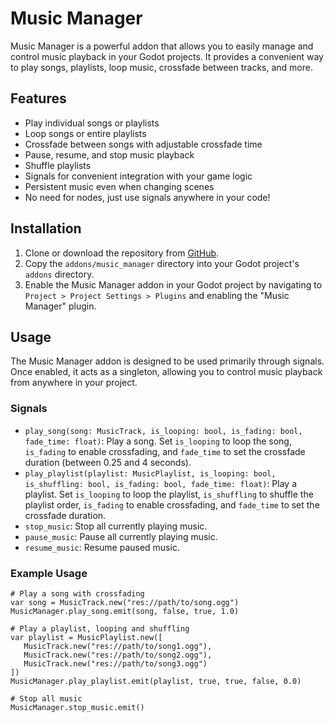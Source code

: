 # Music Manager

Music Manager is a powerful addon that allows you to easily manage and control music playback in your Godot projects. It provides a convenient way to play songs, playlists, loop music, crossfade between tracks, and more.

## Features

- Play individual songs or playlists
- Loop songs or entire playlists
- Crossfade between songs with adjustable crossfade time
- Pause, resume, and stop music playback
- Shuffle playlists
- Signals for convenient integration with your game logic
- Persistent music even when changing scenes
- No need for nodes, just use signals anywhere in your code!

## Installation

1. Clone or download the repository from [GitHub](https://github.com/Promptineer/MusicManager).
2. Copy the `addons/music_manager` directory into your Godot project's `addons` directory.
3. Enable the Music Manager addon in your Godot project by navigating to `Project > Project Settings > Plugins` and enabling the "Music Manager" plugin.

## Usage

The Music Manager addon is designed to be used primarily through signals. Once enabled, it acts as a singleton, allowing you to control music playback from anywhere in your project.

### Signals

- `play_song(song: MusicTrack, is_looping: bool, is_fading: bool, fade_time: float)`: Play a song. Set `is_looping` to loop the song, `is_fading` to enable crossfading, and `fade_time` to set the crossfade duration (between 0.25 and 4 seconds).
- `play_playlist(playlist: MusicPlaylist, is_looping: bool, is_shuffling: bool, is_fading: bool, fade_time: float)`: Play a playlist. Set `is_looping` to loop the playlist, `is_shuffling` to shuffle the playlist order, `is_fading` to enable crossfading, and `fade_time` to set the crossfade duration.
- `stop_music`: Stop all currently playing music.
- `pause_music`: Pause all currently playing music.
- `resume_music`: Resume paused music.

### Example Usage

```gdscript
# Play a song with crossfading
var song = MusicTrack.new("res://path/to/song.ogg")
MusicManager.play_song.emit(song, false, true, 1.0)

# Play a playlist, looping and shuffling
var playlist = MusicPlaylist.new([
   MusicTrack.new("res://path/to/song1.ogg"),
   MusicTrack.new("res://path/to/song2.ogg"),
   MusicTrack.new("res://path/to/song3.ogg")
])
MusicManager.play_playlist.emit(playlist, true, true, false, 0.0)

# Stop all music
MusicManager.stop_music.emit()
